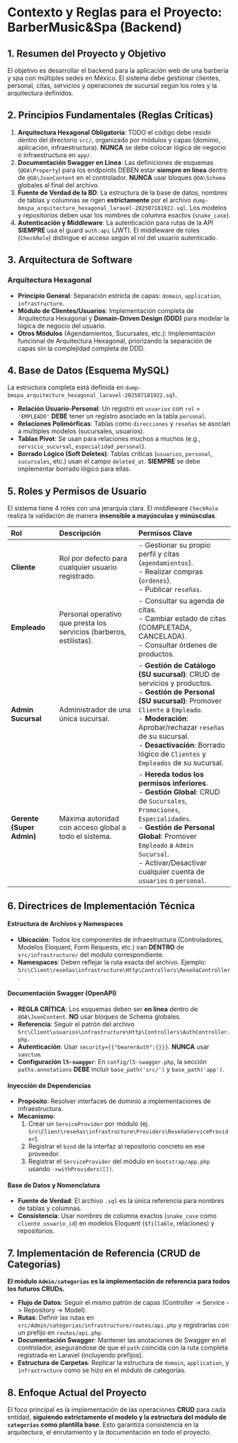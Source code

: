 # Contexto y Reglas para el Proyecto: BarberMusic&Spa (Backend)

## 1. Resumen del Proyecto y Objetivo

El objetivo es desarrollar el backend para la aplicación web de una barbería y spa con múltiples sedes en México. El sistema debe gestionar clientes, personal, citas, servicios y operaciones de sucursal según los roles y la arquitectura definidos.

## 2. Principios Fundamentales (Reglas Críticas)

1.  **Arquitectura Hexagonal Obligatoria**: TODO el código debe residir dentro del directorio `src/`, organizado por módulos y capas (dominio, aplicación, infraestructura). **NUNCA** se debe colocar lógica de negocio o infraestructura en `app/`.
2.  **Documentación Swagger en Línea**: Las definiciones de esquemas (`@OA\Property`) para los endpoints DEBEN estar **siempre en línea** dentro de `@OA\JsonContent` en el controlador. **NUNCA** usar bloques `@OA\Schema` globales al final del archivo.
3.  **Fuente de Verdad de la BD**: La estructura de la base de datos, nombres de tablas y columnas se rigen **estrictamente** por el archivo `dump-bmspa_arquitecture_hexagonal_laravel-202507181922.sql`. Los modelos y repositorios deben usar los nombres de columna exactos (`snake_case`).
4.  **Autenticación y Middleware**: La autenticación para rutas de la API **SIEMPRE** usa el guard `auth:api` (JWT). El middleware de roles (`CheckRole`) distingue el acceso según el rol del usuario autenticado.

## 3. Arquitectura de Software

### Arquitectura Hexagonal

-   **Principio General**: Separación estricta de capas: `domain`, `application`, `infrastructure`.
-   **Módulo de Clientes/Usuarios**: Implementación completa de Arquitectura Hexagonal y **Domain-Driven Design (DDD)** para modelar la lógica de negocio del usuario.
-   **Otros Módulos** (Agendamientos, Sucursales, etc.): Implementación funcional de Arquitectura Hexagonal, priorizando la separación de capas sin la complejidad completa de DDD.

## 4. Base de Datos (Esquema MySQL)

La estructura completa está definida en `dump-bmspa_arquitecture_hexagonal_laravel-202507181922.sql`.

-   **Relación Usuario-Personal**: Un registro en `usuarios` con `rol` = `'EMPLEADO'` **DEBE** tener un registro asociado en la tabla `personal`.
-   **Relaciones Polimórficas**: Tablas como `direcciones` y `reseñas` se asocian a múltiples modelos (sucursales, usuarios).
-   **Tablas Pivot**: Se usan para relaciones muchos a muchos (e.g., `servicio_sucursal`, `especialidad_personal`).
-   **Borrado Lógico (Soft Deletes)**: Tablas críticas (`usuarios`, `personal`, `sucursales`, etc.) usan el campo `deleted_at`. **SIEMPRE** se debe implementar borrado lógico para ellas.

## 5. Roles y Permisos de Usuario

El sistema tiene 4 roles con una jerarquía clara. El middleware `CheckRole` realiza la validación de manera **insensible a mayúsculas y minúsculas**.

| Rol | Descripción | Permisos Clave |
| :--- | :--- | :--- |
| **Cliente** | Rol por defecto para cualquier usuario registrado. | - Gestionar su propio perfil y citas (`agendamientos`).<br>- Realizar compras (`ordenes`).<br>- Publicar `reseñas`. |
| **Empleado** | Personal operativo que presta los servicios (barberos, estilistas). | - Consultar su agenda de citas.<br>- Cambiar estado de citas (COMPLETADA, CANCELADA).<br>- Consultar órdenes de productos. |
| **Admin Sucursal** | Administrador de una única sucursal. | - **Gestión de Catálogo (SU sucursal)**: CRUD de servicios y productos.<br>- **Gestión de Personal (SU sucursal)**: Promover `Cliente` a `Empleado`.<br>- **Moderación**: Aprobar/rechazar `reseñas` de su sucursal.<br>- **Desactivación**: Borrado lógico de `Clientes` y `Empleados` de su sucursal. |
| **Gerente (Super Admin)** | Máxima autoridad con acceso global a todo el sistema. | - **Hereda todos los permisos inferiores**.<br>- **Gestión Global**: CRUD de `Sucursales`, `Promociones`, `Especialidades`.<br>- **Gestión de Personal Global**: Promover `Empleado` a `Admin Sucursal`.<br>- Activar/Desactivar cualquier cuenta de `usuarios` o `personal`. |

## 6. Directrices de Implementación Técnica

#### **Estructura de Archivos y Namespaces**
-   **Ubicación**: Todos los componentes de infraestructura (Controladores, Modelos Eloquent, Form Requests, etc.) van **DENTRO** de `src/infrastructure/` del módulo correspondiente.
-   **Namespaces**: Deben reflejar la ruta exacta del archivo. Ejemplo: `Src\Client\reseñas\infrastructure\Http\Controllers\ReseñaController`.

#### **Documentación Swagger (OpenAPI)**
-   **REGLA CRÍTICA**: Los esquemas deben ser **en línea** dentro de `@OA\JsonContent`. **NO** usar bloques de Schema globales.
-   **Referencia**: Seguir el patrón del archivo `Src\Client\usuarios\infrastructure\Http\Controllers\AuthController.php`.
-   **Autenticación**: Usar `security={{"bearerAuth":{}}}`. **NUNCA** usar `sanctum`.
-   **Configuración `l5-swagger`**: En `config/l5-swagger.php`, la sección `paths.annotations` **DEBE** incluir `base_path('src/')` y `base_path('app')`.

#### **Inyección de Dependencias**
-   **Propósito**: Resolver interfaces de dominio a implementaciones de infraestructura.
-   **Mecanismo**:
    1.  Crear un `ServiceProvider` por módulo (ej. `Src\Client\reseñas\infrastructure\Providers\ReseñaServiceProvider`).
    2.  Registrar el `bind` de la interfaz al repositorio concreto en ese proveedor.
    3.  Registrar el `ServiceProvider` del módulo en `bootstrap/app.php` usando `->withProviders([])`.

#### **Base de Datos y Nomenclatura**
-   **Fuente de Verdad**: El archivo `.sql` es la única referencia para nombres de tablas y columnas.
-   **Consistencia**: Usar nombres de columna exactos (`snake_case` como `cliente_usuario_id`) en modelos Eloquent (`$fillable`, relaciones) y repositorios.

## 7. Implementación de Referencia (CRUD de Categorías)

**El módulo `Admin/categorias` es la implementación de referencia para todos los futuros CRUDs.**

-   **Flujo de Datos**: Seguir el mismo patrón de capas (Controller -> Service -> Repository -> Model).
-   **Rutas**: Definir las rutas en `src/Admin/categorias/infrastructure/routes/api.php` y registrarlas con un prefijo en `routes/api.php`.
-   **Documentación Swagger**: Mantener las anotaciones de Swagger en el controlador, asegurándose de que el `path` coincida con la ruta completa registrada en Laravel (incluyendo prefijos).
-   **Estructura de Carpetas**: Replicar la estructura de `domain`, `application`, y `infrastructure` como se hizo en el módulo de categorías.

## 8. Enfoque Actual del Proyecto

El foco principal es la implementación de las operaciones **CRUD** para cada entidad, **siguiendo estrictamente el modelo y la estructura del módulo de `categorias` como plantilla base**. Esto garantiza consistencia en la arquitectura, el enrutamiento y la documentación en todo el proyecto.